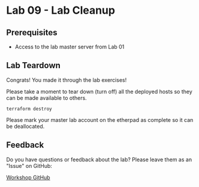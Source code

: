 # Lab 09 - Lab Cleanup

## Prerequisites

* Access to the lab master server from Lab 01

## Lab Teardown

Congrats! You made it through the lab exercises!

Please take a moment to tear down (turn off) all the deployed hosts so they can be made available to others.

```
terraform destroy
```

Please mark your master lab account on the etherpad as complete so it can be deallocated.

## Feedback

Do you have questions or feedback about the lab? Please leave them as an "Issue" on GitHub:

[Workshop GitHub](https://github.com/packet-labs/BGP-Anycast-Workshop)

